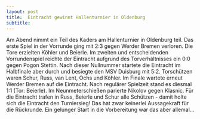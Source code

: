```yaml
---
layout: post
title:  Eintracht gewinnt Hallenturnier in Oldenburg
subtitle:  
---
```


Am Abend nimmt ein Teil des Kaders am Hallenturnier in Oldenburg teil. Das erste Spiel in der Vorrunde ging mit 2:3 gegen Werder Bremen verloren. Die Tore erzielten Köhler und Beierle. Im zweiten und entscheidenden Vorrundenspiel reichte der Eintracht aufgrund des Torverhältnisses ein 0:0 gegen Pogon Stettin. Nach dieser Nullnummer startete die Eintracht im Halbfinale aber durch und besiegte den MSV Duisburg mit 5:2. Torschützen waren Schur, Russ, van Lent, Ochs und Köhler. Im Finale wartete erneut Werder Bremen auf die Eintracht. Nach regulärer Spielzeit stand es diesmal 1:1 (Tor: Beierle). Im Neunmeterschießen parierte Nikolov gegen Klasnic. Für die Eintracht trafen in Russ, Beierle und Schur alle Schützen - damit holte sich die Eintracht den Turniersieg! Das hat zwar keinerlei Aussagekraft für die Rückrunde. Ein gelunger Start in die Vorbereitung war das aber allemal...


